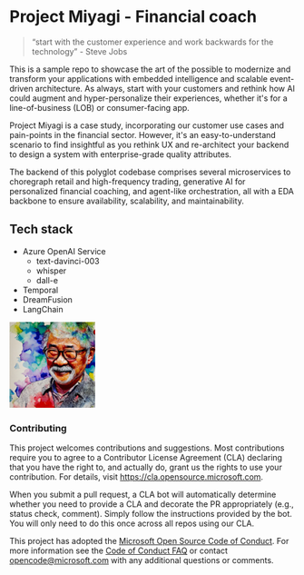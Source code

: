 # Project Miyagi - Financial coach

>  “start with the customer experience and work backwards for the technology” - Steve Jobs

This is a sample repo to showcase the art of the possible to modernize and transform your applications with embedded intelligence and scalable event-driven architecture. As always, start with your customers and rethink how AI could augment and hyper-personalize their experiences, whether it's for a line-of-business (LOB) or consumer-facing app. 

Project Miyagi is a case study, incorporating our customer use cases and pain-points in the financial sector. However, it's an easy-to-understand scenario to find insightful as you rethink UX and re-architect your backend to design a system with enterprise-grade quality attributes. <TODO>

The backend of this polyglot codebase comprises several microservices to choregraph retail and high-frequency trading, generative AI for personalized financial coaching, and agent-like orchestration, all with a EDA backbone to ensure availability, scalability, and maintainability. <TODO>

## Tech stack

<TODO>

- Azure OpenAI Service
  - text-davinci-003
  - whisper
  - dall-e
- Temporal
- DreamFusion
- LangChain

<img src="ui-nextjs/public/images/readme/1.png" width=30% height=30% />

### Contributing

This project welcomes contributions and suggestions.  Most contributions require you to agree to a
Contributor License Agreement (CLA) declaring that you have the right to, and actually do, grant us
the rights to use your contribution. For details, visit https://cla.opensource.microsoft.com.

When you submit a pull request, a CLA bot will automatically determine whether you need to provide
a CLA and decorate the PR appropriately (e.g., status check, comment). Simply follow the instructions
provided by the bot. You will only need to do this once across all repos using our CLA.

This project has adopted the [Microsoft Open Source Code of Conduct](https://opensource.microsoft.com/codeofconduct/).
For more information see the [Code of Conduct FAQ](https://opensource.microsoft.com/codeofconduct/faq/) or
contact [opencode@microsoft.com](mailto:opencode@microsoft.com) with any additional questions or comments.
